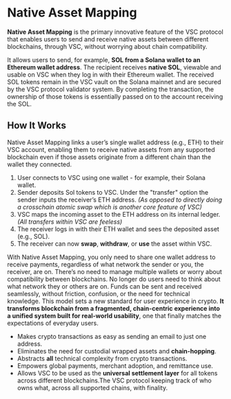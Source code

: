 # Native Asset Mapping

**Native Asset Mapping** is the primary innovative feature of the VSC protocol that enables users to send and receive native assets between different blockchains, through VSC, without worrying about chain compatibility.

It allows users to send, for example, **SOL from a Solana wallet to an Ethereum wallet address**. The recipient receives **native SOL**, viewable and usable on VSC when they log in with their Ethereum wallet. The received SOL tokens remain in the VSC vault on the Solana mainnet and are secured by the VSC protocol validator system. By completing the transaction, the ownership of those tokens is essentially passed on to the account receiving the SOL. 

## How It Works

Native Asset Mapping links a user’s single wallet address (e.g., ETH) to their VSC account, enabling them to receive native assets from any supported blockchain even if those assets originate from a different chain than the wallet they connected.

1. User connects to VSC using one wallet - for example, their Solana wallet.
2. Sender deposits Sol tokens to VSC. Under the "transfer" option the sender inputs the receiver’s ETH address. *(As opposed to directly doing a crosschain atomic swap which is another core feature of VSC)*
3. VSC maps the incoming asset to the ETH address on its internal ledger. *(All transfers within VSC are feeless)*
4. The receiver logs in with their ETH wallet and sees the deposited asset (e.g., SOL).
5. The receiver can now **swap**, **withdraw**, or **use** the asset within VSC.

With Native Asset Mapping, you only need to share one wallet address to receive payments, regardless of what network the sender or you, the receiver, are on. There’s no need to manage multiple wallets or worry about compatibility between blockchains. No longer do users need to think about what network they or others are on. Funds can be sent and received seamlessly, without friction, confusion, or the need for technical knowledge. This model sets a new standard for user experience in crypto. **It transforms blockchain from a fragmented, chain-centric experience into a unified system built for real-world usability**, one that finally matches the expectations of everyday users.

- Makes crypto transactions as easy as sending an email to just one address.
- Eliminates the need for custodial wrapped assets and **chain-hopping**.
- Abstracts **all** technical complexity from crypto transactions.
- Empowers global payments, merchant adoption, and remittance use.
- Allows VSC to be used as the **universal settlement layer** for all tokens across different blockchains.The VSC protocol keeping track of who owns what, across all supported chains, with finality.